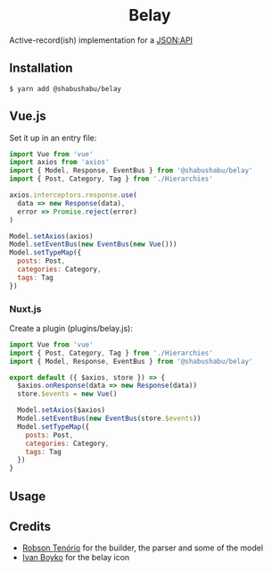 <p align="center">
    <img alt="" src="https://github.com/boris-glumpler/Belay/blob/develop/belay.png"/>
</p>

<h1 align="center">Belay</h1>

Active-record(ish) implementation for a [JSON:API](https://jsonapi.org/)

## Installation

```
$ yarn add @shabushabu/belay
```

## Vue.js

Set it up in an entry file:

```js
import Vue from 'vue'
import axios from 'axios'
import { Model, Response, EventBus } from '@shabushabu/belay'
import { Post, Category, Tag } from './Hierarchies'

axios.interceptors.response.use(
  data => new Response(data),
  error => Promise.reject(error)
)

Model.setAxios(axios)
Model.setEventBus(new EventBus(new Vue()))
Model.setTypeMap({ 
  posts: Post, 
  categories: Category, 
  tags: Tag 
})
```

### Nuxt.js

Create a plugin (plugins/belay.js):

```js
import Vue from 'vue'
import { Post, Category, Tag } from './Hierarchies'
import { Model, Response, EventBus } from '@shabushabu/belay'

export default ({ $axios, store }) => {
  $axios.onResponse(data => new Response(data))
  store.$events = new Vue()

  Model.setAxios($axios)
  Model.setEventBus(new EventBus(store.$events))
  Model.setTypeMap({ 
    posts: Post, 
    categories: Category, 
    tags: Tag 
  })
}
```

## Usage


## Credits

- [Robson Tenório](https://github.com/robsontenorio/vue-api-query) for the builder, the parser and some of the model
- [Ivan Boyko](https://www.iconfinder.com/visualpharm) for the belay icon
